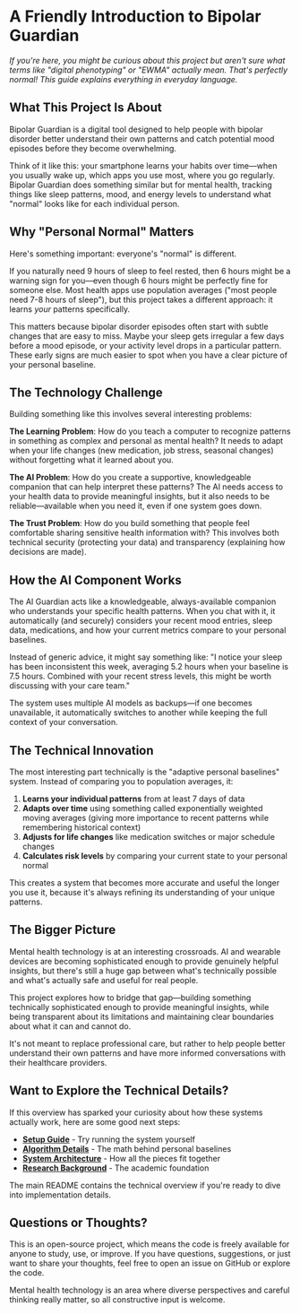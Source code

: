 # A Friendly Introduction to Bipolar Guardian

*If you're here, you might be curious about this project but aren't sure what terms like "digital phenotyping" or "EWMA" actually mean. That's perfectly normal! This guide explains everything in everyday language.*

## What This Project Is About

Bipolar Guardian is a digital tool designed to help people with bipolar disorder better understand their own patterns and catch potential mood episodes before they become overwhelming.

Think of it like this: your smartphone learns your habits over time—when you usually wake up, which apps you use most, where you go regularly. Bipolar Guardian does something similar but for mental health, tracking things like sleep patterns, mood, and energy levels to understand what "normal" looks like for each individual person.

## Why "Personal Normal" Matters

Here's something important: everyone's "normal" is different. 

If you naturally need 9 hours of sleep to feel rested, then 6 hours might be a warning sign for you—even though 6 hours might be perfectly fine for someone else. Most health apps use population averages ("most people need 7-8 hours of sleep"), but this project takes a different approach: it learns *your* patterns specifically.

This matters because bipolar disorder episodes often start with subtle changes that are easy to miss. Maybe your sleep gets irregular a few days before a mood episode, or your activity level drops in a particular pattern. These early signs are much easier to spot when you have a clear picture of your personal baseline.

## The Technology Challenge

Building something like this involves several interesting problems:

**The Learning Problem**: How do you teach a computer to recognize patterns in something as complex and personal as mental health? It needs to adapt when your life changes (new medication, job stress, seasonal changes) without forgetting what it learned about you.

**The AI Problem**: How do you create a supportive, knowledgeable companion that can help interpret these patterns? The AI needs access to your health data to provide meaningful insights, but it also needs to be reliable—available when you need it, even if one system goes down.

**The Trust Problem**: How do you build something that people feel comfortable sharing sensitive health information with? This involves both technical security (protecting your data) and transparency (explaining how decisions are made).

## How the AI Component Works

The AI Guardian acts like a knowledgeable, always-available companion who understands your specific health patterns. When you chat with it, it automatically (and securely) considers your recent mood entries, sleep data, medications, and how your current metrics compare to your personal baselines.

Instead of generic advice, it might say something like: "I notice your sleep has been inconsistent this week, averaging 5.2 hours when your baseline is 7.5 hours. Combined with your recent stress levels, this might be worth discussing with your care team."

The system uses multiple AI models as backups—if one becomes unavailable, it automatically switches to another while keeping the full context of your conversation.

## The Technical Innovation

The most interesting part technically is the "adaptive personal baselines" system. Instead of comparing you to population averages, it:

1. **Learns your individual patterns** from at least 7 days of data
2. **Adapts over time** using something called exponentially weighted moving averages (giving more importance to recent patterns while remembering historical context)
3. **Adjusts for life changes** like medication switches or major schedule changes
4. **Calculates risk levels** by comparing your current state to your personal normal

This creates a system that becomes more accurate and useful the longer you use it, because it's always refining its understanding of your unique patterns.

## The Bigger Picture

Mental health technology is at an interesting crossroads. AI and wearable devices are becoming sophisticated enough to provide genuinely helpful insights, but there's still a huge gap between what's technically possible and what's actually safe and useful for real people.

This project explores how to bridge that gap—building something technically sophisticated enough to provide meaningful insights, while being transparent about its limitations and maintaining clear boundaries about what it can and cannot do.

It's not meant to replace professional care, but rather to help people better understand their own patterns and have more informed conversations with their healthcare providers.

## Want to Explore the Technical Details?

If this overview has sparked your curiosity about how these systems actually work, here are some good next steps:

- **[Setup Guide](developer/SETUP.md)** - Try running the system yourself
- **[Algorithm Details](technical/ALGORITHMS.md)** - The math behind personal baselines
- **[System Architecture](technical/ARCHITECTURE.md)** - How all the pieces fit together
- **[Research Background](https://doi.org/10.5281/zenodo.16800716)** - The academic foundation

The main README contains the technical overview if you're ready to dive into implementation details.

## Questions or Thoughts?

This is an open-source project, which means the code is freely available for anyone to study, use, or improve. If you have questions, suggestions, or just want to share your thoughts, feel free to open an issue on GitHub or explore the code.

Mental health technology is an area where diverse perspectives and careful thinking really matter, so all constructive input is welcome.